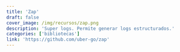 ```yaml
---
title: 'Zap'
draft: false
cover_image: /img/recursos/zap.png
description: 'Super logs. Permite generar logs estructurados.'
categories: ['bibliotecas']
link: 'https://github.com/uber-go/zap'
---
```

